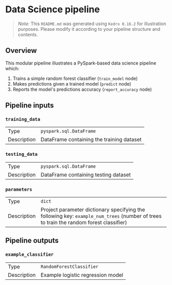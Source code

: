 # Data Science pipeline

> *Note:* This `README.md` was generated using `Kedro 0.16.2` for illustration purposes. Please modify it according to your pipeline structure and contents.

## Overview

This modular pipeline illustrates a PySpark-based data science pipeline which:
1. Trains a simple random forest classifier (`train_model` node)
2. Makes predictions given a trained model (`predict` node)
3. Reports the model's predictions accuracy (`report_accuracy` node)


## Pipeline inputs

### `training_data`

|             |                                                |
| ----------- | ---------------------------------------------- |
| Type        | `pyspark.sql.DataFrame`                        |
| Description | DataFrame containing the training dataset      |

### `testing_data`

|             |                                                |
| ----------- | ---------------------------------------------- |
| Type        | `pyspark.sql.DataFrame`                        |
| Description | DataFrame containing testing dataset           |

### `parameters`

|      |                    |
| ---- | ------------------ |
| Type | `dict` |
| Description | Project parameter dictionary specifying the following key: `example_num_trees` (number of trees to train the random forest classifier) |


## Pipeline outputs

### `example_classifier`

|             |                                   |
| ----------- | --------------------------------- |
| Type        | `RandomForestClassifier`          |
| Description | Example logistic regression model |
